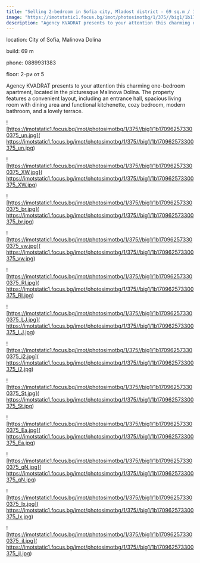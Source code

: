 ```yaml
---
title: "Selling 2-bedroom in Sofia city, Mladost district - 69 sq.m / 144,900 EUR :: imot.bg Ad"
image: "https://imotstatic1.focus.bg/imot/photosimotbg/1/375//big1/1b170962573300375_5B.jpg"
description: "Agency KVADRAT presents to your attention this charming one-bedroom apartment, located in the picturesque Malinova Dolina. The property features a convenient layout, including an entrance hall, spacious living room with dining area and functional kitchenette, cozy bedroom, modern bathroom, and a lovely terrace."
---
```


location: City of Sofia, Malinova Dolina

build: 69 m

phone: 0889931383

floor: 2-ри от 5

Agency KVADRAT presents to your attention this charming one-bedroom apartment, located in the picturesque Malinova Dolina. The property features a convenient layout, including an entrance hall, spacious living room with dining area and functional kitchenette, cozy bedroom, modern bathroom, and a lovely terrace.


![https://imotstatic1.focus.bg/imot/photosimotbg/1/375//big1/1b170962573300375_un.jpg]( https://imotstatic1.focus.bg/imot/photosimotbg/1/375//big1/1b170962573300375_un.jpg)


![https://imotstatic1.focus.bg/imot/photosimotbg/1/375//big1/1b170962573300375_XW.jpg]( https://imotstatic1.focus.bg/imot/photosimotbg/1/375//big1/1b170962573300375_XW.jpg)


![https://imotstatic1.focus.bg/imot/photosimotbg/1/375//big1/1b170962573300375_br.jpg]( https://imotstatic1.focus.bg/imot/photosimotbg/1/375//big1/1b170962573300375_br.jpg)


![https://imotstatic1.focus.bg/imot/photosimotbg/1/375//big1/1b170962573300375_vw.jpg]( https://imotstatic1.focus.bg/imot/photosimotbg/1/375//big1/1b170962573300375_vw.jpg)


![https://imotstatic1.focus.bg/imot/photosimotbg/1/375//big1/1b170962573300375_RI.jpg]( https://imotstatic1.focus.bg/imot/photosimotbg/1/375//big1/1b170962573300375_RI.jpg)


![https://imotstatic1.focus.bg/imot/photosimotbg/1/375//big1/1b170962573300375_LJ.jpg]( https://imotstatic1.focus.bg/imot/photosimotbg/1/375//big1/1b170962573300375_LJ.jpg)


![https://imotstatic1.focus.bg/imot/photosimotbg/1/375//big1/1b170962573300375_i2.jpg]( https://imotstatic1.focus.bg/imot/photosimotbg/1/375//big1/1b170962573300375_i2.jpg)


![https://imotstatic1.focus.bg/imot/photosimotbg/1/375//big1/1b170962573300375_St.jpg]( https://imotstatic1.focus.bg/imot/photosimotbg/1/375//big1/1b170962573300375_St.jpg)


![https://imotstatic1.focus.bg/imot/photosimotbg/1/375//big1/1b170962573300375_Ea.jpg]( https://imotstatic1.focus.bg/imot/photosimotbg/1/375//big1/1b170962573300375_Ea.jpg)


![https://imotstatic1.focus.bg/imot/photosimotbg/1/375//big1/1b170962573300375_qN.jpg]( https://imotstatic1.focus.bg/imot/photosimotbg/1/375//big1/1b170962573300375_qN.jpg)


![https://imotstatic1.focus.bg/imot/photosimotbg/1/375//big1/1b170962573300375_Ix.jpg]( https://imotstatic1.focus.bg/imot/photosimotbg/1/375//big1/1b170962573300375_Ix.jpg)


![https://imotstatic1.focus.bg/imot/photosimotbg/1/375//big1/1b170962573300375_jl.jpg]( https://imotstatic1.focus.bg/imot/photosimotbg/1/375//big1/1b170962573300375_jl.jpg)


